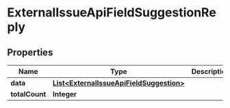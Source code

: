 

# ExternalIssueApiFieldSuggestionReply


## Properties

| Name | Type | Description | Notes |
|------------ | ------------- | ------------- | -------------|
|**data** | [**List&lt;ExternalIssueApiFieldSuggestion&gt;**](ExternalIssueApiFieldSuggestion.md) |  |  |
|**totalCount** | **Integer** |  |  |



